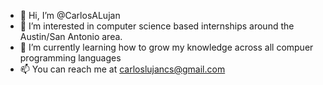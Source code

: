 - 👋 Hi, I’m @CarlosALujan
- 👀 I’m interested in computer science based internships around the Austin/San Antonio area.
- 🌱 I’m currently learning how to grow my knowledge across all compuer programming languages
- 📫 You can reach me at carloslujancs@gmail.com

<!---
CarlosALujan/CarlosALujan is a ✨ special ✨ repository because its `README.md` (this file) appears on your GitHub profile.
You can click the Preview link to take a look at your changes.
--->
